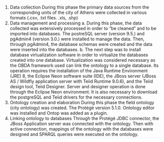 1. Data collection
During this phase the primary data sources from the corresponding units of the city of Athens were collected in various formats (.csv, .txt files. .xls, .shp)
2. Data management and processing
a. During this phase, the data collected was extensively processed in order to “be cleaned” and to be imported into databases. The postreSQL server (version 9.5.) and pgAdmin4 (version 3.0.) were installed to manage the data. Then, through pgAdmin4, the database schemas were created and the data were inserted into the databases.
b. The next step was to install database virtualization software in order to virtualize the databases created into one database. Virtualization was considered necessary as the OBDA framework used can link the ontology to a single database. Its operation requires the installation of the Java Runtime Environment (JRE) 8, the Eclipse Neon software suite (IDE), the JBoss server (JBoss AS / Wildfly application server with Teiid Runtime 9.0.6), and the Teiid design tool, Teiid Designer. Server and designer operation is done through the Eclipse Neon environment. It is also necessary to download the postgreSQL and Teiid drivers for the necessary connections.
3. Ontology creation and elaboration
During this phase the field ontology (city ontology) was created. The Protégé version 5.1.0. Ontology editor was installed and Ontop was added as a plugin. 
4. Linking ontology to databases
Through the Protégé JDBC connector, the JBoss Application server was connected with the ontology. Then with active connection, mappings of the ontology with the databases were designed and SPARQL queries were executed on the ontology.

